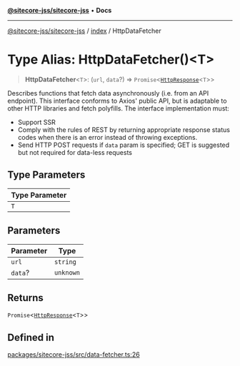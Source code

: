 [**@sitecore-jss/sitecore-jss**](../../README.md) • **Docs**

***

[@sitecore-jss/sitecore-jss](../../README.md) / [index](../README.md) / HttpDataFetcher

# Type Alias: HttpDataFetcher()\<T\>

> **HttpDataFetcher**\<`T`\>: (`url`, `data`?) => `Promise`\<[`HttpResponse`](../interfaces/HttpResponse.md)\<`T`\>\>

Describes functions that fetch data asynchronously (i.e. from an API endpoint).
This interface conforms to Axios' public API, but is adaptable to other HTTP libraries and
fetch polyfills.
The interface implementation must:
- Support SSR
- Comply with the rules of REST by returning appropriate response status codes when there is an error instead of throwing exceptions.
- Send HTTP POST requests if `data` param is specified; GET is suggested but not required for data-less requests

## Type Parameters

| Type Parameter |
| ------ |
| `T` |

## Parameters

| Parameter | Type |
| ------ | ------ |
| `url` | `string` |
| `data`? | `unknown` |

## Returns

`Promise`\<[`HttpResponse`](../interfaces/HttpResponse.md)\<`T`\>\>

## Defined in

[packages/sitecore-jss/src/data-fetcher.ts:26](https://github.com/Sitecore/jss/blob/2226f43314f6f0dd9d2003edc1da59f5172fb74b/packages/sitecore-jss/src/data-fetcher.ts#L26)
